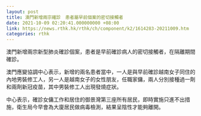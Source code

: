 ```yaml
---
layout: post
title: 澳門新增兩宗確診　患者屬早前個案的密切接觸者
date: 2021-10-09 02:20:41.000000000 +08:00
link: https://news.rthk.hk/rthk/ch/component/k2/1614283-20211009.htm
categories: rthk
---
```


澳門新增兩宗新型肺炎確診個案，患者是早前確診病人的密切接觸者，在隔離期間確診。

澳門應變協調中心表示，新增的兩名患者當中，一人是與早前確診越南女子同住的內地男裝修工人，另一人是越南女子的女性朋友，任職家傭，兩人分別接種過一劑和兩劑新冠疫苗，其中男裝修工人出現發燒症狀。

中心表示，確診女傭工作和居住的御景灣第三座所有居民，即時實施只進不出措施，衛生局今早會為大廈居民做病毒檢測，結果呈陰性才能夠離開。
